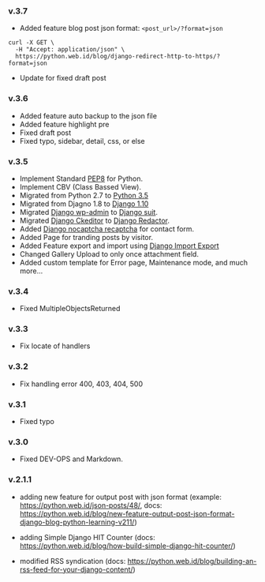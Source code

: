 ### v.3.7
* Added feature blog post json format: `<post_url>/?format=json`

```
curl -X GET \
  -H "Accept: application/json" \
  https://python.web.id/blog/django-redirect-http-to-https/?format=json
```

* Update for fixed draft post

### v.3.6
* Added feature auto backup to the json file
* Added feature highlight pre
* Fixed draft post
* Fixed typo, sidebar, detail, css, or else

### v.3.5
* Implement Standard [PEP8](https://www.python.org/dev/peps/pep-0008/) for Python.
* Implement CBV (Class Bassed View).
* Migrated from Python 2.7 to [Python 3.5](https://docs.python.org/3/)
* Migrated from Djagno 1.8 to [Django 1.10](https://docs.djangoproject.com/en/1.10/)
* Migrated [Django wp-admin](https://github.com/barszczmm/django-wpadmin) to [Django suit](https://github.com/darklow/django-suit).
* Migrated [Django Ckeditor](https://github.com/django-ckeditor/django-ckeditor) to [Django Redactor](https://github.com/douglasmiranda/django-wysiwyg-redactor).
* Added [Django nocaptcha recaptcha](https://github.com/ImaginaryLandscape/django-nocaptcha-recaptcha) for contact form.
* Added Page for tranding posts by visitor.
* Added Feature export and import using [Django Import Export](https://github.com/django-import-export/django-import-export)
* Changed Gallery Upload to only once attachment field.
* Added custom template for Error page, Maintenance mode, and much more...

### v.3.4

* Fixed MultipleObjectsReturned

### v.3.3

* Fix locate of handlers

### v.3.2

* Fix handling error 400, 403, 404, 500

### v.3.1

* Fixed typo

### v.3.0

* Fixed DEV-OPS and Markdown.

### v.2.1.1

* adding new feature for output post with json format (example: https://python.web.id/json-posts/48/, docs: https://python.web.id/blog/new-feature-output-post-json-format-django-blog-python-learning-v211/)

* adding Simple Django HIT Counter (docs: https://python.web.id/blog/how-build-simple-django-hit-counter/)

* modified RSS syndication (docs: https://python.web.id/blog/building-an-rss-feed-for-your-django-content/)
